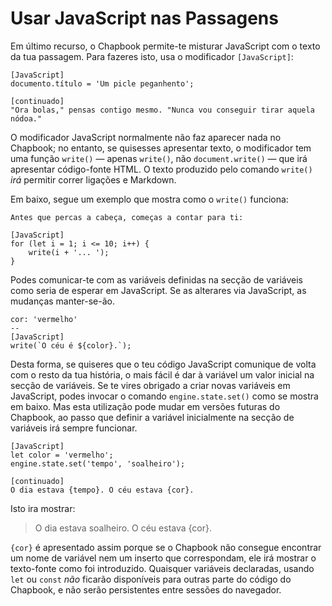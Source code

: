 # Usar JavaScript nas Passagens

Em último recurso, o Chapbook permite-te misturar JavaScript com o texto da tua passagem. Para fazeres isto, usa o modificador `[JavaScript]`:

```
[JavaScript]
documento.título = 'Um picle peganhento';

[continuado]
"Ora bolas," pensas contigo mesmo. "Nunca vou conseguir tirar aquela nódoa."
```

O modificador JavaScript normalmente não faz aparecer nada no Chapbook; no entanto, se quisesses apresentar texto, o modificador tem uma função `write()` — apenas `write()`, não `document.write()` — que irá apresentar código-fonte HTML. O texto produzido pelo comando `write()` _irá_ permitir correr ligações e Markdown.

Em baixo, segue um exemplo que mostra como o `write()` funciona:

```
Antes que percas a cabeça, começas a contar para ti:

[JavaScript]
for (let i = 1; i <= 10; i++) {
	write(i + '... ');
}
```

Podes comunicar-te com as variáveis definidas na secção de variáveis como seria de esperar em JavaScript. Se as alterares via JavaScript, as mudanças manter-se-ão.

```
cor: 'vermelho'
--
[JavaScript]
write(`O céu é ${color}.`);
```

Desta forma, se quiseres que o teu código JavaScript comunique de volta com o resto da tua história, o mais fácil é dar à variável um valor inicial na secção de variáveis. Se te vires obrigado a criar novas variáveis em JavaScript, podes invocar o comando `engine.state.set()` como se mostra em baixo. Mas esta utilização pode mudar em versões futuras do Chapbook, ao passo que definir a variável inicialmente na secção de variáveis irá sempre funcionar.

```
[JavaScript]
let color = 'vermelho';
engine.state.set('tempo', 'soalheiro');

[continuado]
O dia estava {tempo}. O céu estava {cor}.
```

Isto ira mostrar:

> O dia estava soalheiro. O céu estava {cor}.

`{cor}` é apresentado assim porque se o Chapbook não consegue encontrar um nome de variável nem um inserto que correspondam, ele irá mostrar o texto-fonte como foi introduzido. Quaisquer variáveis declaradas, usando `let` ou `const` *não* ficarão disponíveis para outras parte do código do Chapbook, e não serão persistentes  entre sessões do navegador.
